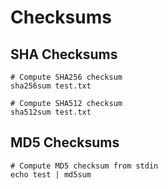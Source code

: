 # Checksums

## SHA Checksums
```shell
# Compute SHA256 checksum
sha256sum test.txt

# Compute SHA512 checksum
sha512sum test.txt
```

## MD5 Checksums
```shell
# Compute MD5 checksum from stdin
echo test | md5sum
```